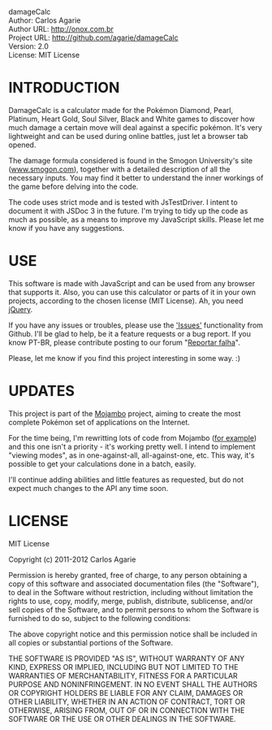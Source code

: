 damageCalc  
Author: Carlos Agarie  
Author URL: http://onox.com.br  
Project URL: http://github.com/agarie/damageCalc  
Version: 2.0  
License: MIT License   

INTRODUCTION
============

DamageCalc is a calculator made for the Pokémon Diamond, Pearl, Platinum, Heart Gold, Soul Silver, Black and White games to discover how much damage a certain move will deal against a specific pokémon. It's very lightweight and can be used during online battles, just let a browser tab opened.

The damage formula considered is found in the Smogon University's site (www.smogon.com), together with a detailed description of all the necessary inputs. You may find it better to understand the inner workings of the game before delving into the code.

The code uses strict mode and is tested with JsTestDriver. I intent to document it with JSDoc 3 in the future. I'm trying to tidy up the code as much as possible, as a means to improve my JavaScript skills. Please let me know if you have any suggestions.

USE
===

This software is made with JavaScript and can be used from any browser that supports it. Also, you can use this calculator or parts of it in your own projects, according to the chosen license (MIT License). Ah, you need [jQuery](http://jquery.com/).

If you have any issues or troubles, please use the ['Issues'](https://github.com/mojambo/damagecalc/issues) functionality from Github. I'll be glad to help, be it a feature requests or a bug report. If you know PT-BR, please contribute posting to our forum "[Reportar falha](http://mojambo.net/forum/viewforum.php?f=16&sid=5a4ab1bcd3fc399efb6af9c249519503)".

Please, let me know if you find this project interesting in some way. :)

UPDATES
=======

This project is part of the [Mojambo](http://mojambo.net/) project, aiming to create the most complete Pokémon  set of applications on the Internet.

For the time being, I'm rewritting lots of code from Mojambo ([for example](http://mojambo.herokuapp.com/)) and this one isn't a priority - it's working pretty well. I intend to implement "viewing modes", as in one-against-all, all-against-one, etc. This way, it's possible to get your calculations done in a batch, easily.

I'll continue adding abilities and little features as requested, but do not expect much changes to the API any time soon.

LICENSE
=======

MIT License

Copyright (c) 2011-2012 Carlos Agarie

Permission is hereby granted, free of charge, to any person obtaining a copy of this software and associated documentation files (the "Software"), to deal in the Software without restriction, including without limitation the rights to use, copy, modify, merge, publish, distribute, sublicense, and/or sell copies of the Software, and to permit persons to whom the Software is furnished to do so, subject to the following conditions:

The above copyright notice and this permission notice shall be included in all copies or substantial portions of the Software.

THE SOFTWARE IS PROVIDED "AS IS", WITHOUT WARRANTY OF ANY KIND, EXPRESS OR IMPLIED, INCLUDING BUT NOT LIMITED TO THE WARRANTIES OF MERCHANTABILITY, FITNESS FOR A PARTICULAR PURPOSE AND NONINFRINGEMENT. IN NO EVENT SHALL THE AUTHORS OR COPYRIGHT HOLDERS BE LIABLE FOR ANY CLAIM, DAMAGES OR OTHER LIABILITY, WHETHER IN AN ACTION OF CONTRACT, TORT OR OTHERWISE, ARISING FROM, OUT OF OR IN CONNECTION WITH THE SOFTWARE OR THE USE OR OTHER DEALINGS IN THE SOFTWARE.